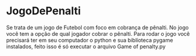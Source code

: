 # JogoDePenalti
Se trata de um jogo de Futebol com foco em cobrança de pênalti. No jogo você tem a opção de qual jogador cobrar o pênalti. Para rodar o jogo você precisará ter em seu computador o python e sua biblíoteca pygame instalados, feito isso é só executar o arquivo Game of penalty.py
